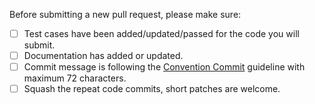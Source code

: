 Before submitting a new pull request, please make sure:

- [ ] Test cases have been added/updated/passed for the code you will submit.
- [ ] Documentation has added or updated.
- [ ] Commit message is following the [Convention Commit](https://conventionalcommits.org/) guideline with maximum 72 characters.
- [ ] Squash the repeat code commits, short patches are welcome.
